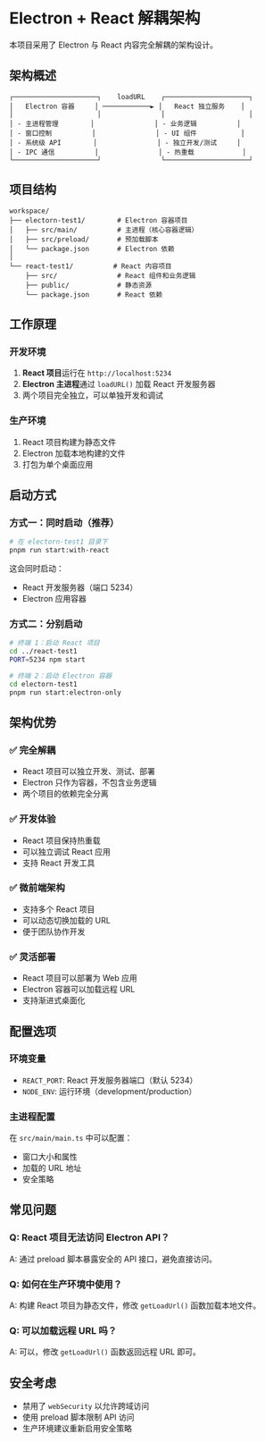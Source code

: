 # Electron + React 解耦架构

本项目采用了 Electron 与 React 内容完全解耦的架构设计。

## 架构概述

```
┌─────────────────────┐    loadURL    ┌─────────────────────┐
│   Electron 容器     │ ────────────► │   React 独立服务    │
│                     │               │                     │
│ - 主进程管理        │               │ - 业务逻辑          │
│ - 窗口控制          │               │ - UI 组件           │
│ - 系统级 API        │               │ - 独立开发/测试     │
│ - IPC 通信          │               │ - 热重载            │
└─────────────────────┘               └─────────────────────┘
```

## 项目结构

```
workspace/
├── electorn-test1/        # Electron 容器项目
│   ├── src/main/          # 主进程（核心容器逻辑）
│   ├── src/preload/       # 预加载脚本
│   └── package.json       # Electron 依赖
│
└── react-test1/          # React 内容项目
    ├── src/               # React 组件和业务逻辑
    ├── public/            # 静态资源
    └── package.json       # React 依赖
```

## 工作原理

### 开发环境
1. **React 项目**运行在 `http://localhost:5234`
2. **Electron 主进程**通过 `loadURL()` 加载 React 开发服务器
3. 两个项目完全独立，可以单独开发和调试

### 生产环境
1. React 项目构建为静态文件
2. Electron 加载本地构建的文件
3. 打包为单个桌面应用

## 启动方式

### 方式一：同时启动（推荐）
```bash
# 在 electorn-test1 目录下
pnpm run start:with-react
```
这会同时启动：
- React 开发服务器（端口 5234）
- Electron 应用容器

### 方式二：分别启动
```bash
# 终端 1：启动 React 项目
cd ../react-test1
PORT=5234 npm start

# 终端 2：启动 Electron 容器
cd electorn-test1
pnpm run start:electron-only
```

## 架构优势

### ✅ 完全解耦
- React 项目可以独立开发、测试、部署
- Electron 只作为容器，不包含业务逻辑
- 两个项目的依赖完全分离

### ✅ 开发体验
- React 项目保持热重载
- 可以独立调试 React 应用
- 支持 React 开发工具

### ✅ 微前端架构
- 支持多个 React 项目
- 可以动态切换加载的 URL
- 便于团队协作开发

### ✅ 灵活部署
- React 项目可以部署为 Web 应用
- Electron 容器可以加载远程 URL
- 支持渐进式桌面化

## 配置选项

### 环境变量
- `REACT_PORT`: React 开发服务器端口（默认 5234）
- `NODE_ENV`: 运行环境（development/production）

### 主进程配置
在 `src/main/main.ts` 中可以配置：
- 窗口大小和属性
- 加载的 URL 地址
- 安全策略

## 常见问题

### Q: React 项目无法访问 Electron API？
A: 通过 preload 脚本暴露安全的 API 接口，避免直接访问。

### Q: 如何在生产环境中使用？
A: 构建 React 项目为静态文件，修改 `getLoadUrl()` 函数加载本地文件。

### Q: 可以加载远程 URL 吗？
A: 可以，修改 `getLoadUrl()` 函数返回远程 URL 即可。

## 安全考虑

- 禁用了 `webSecurity` 以允许跨域访问
- 使用 preload 脚本限制 API 访问
- 生产环境建议重新启用安全策略 